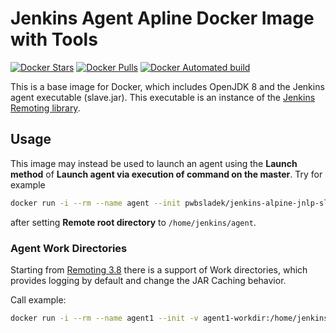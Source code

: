 Jenkins Agent Apline Docker Image with Tools
===

[![Docker Stars](https://img.shields.io/docker/stars/pwbsladek/jenkins-alpine-jnlp-slave.svg)](https://hub.docker.com/r/pwbsladek/jenkins-alpine-jnlp-slave)
[![Docker Pulls](https://img.shields.io/docker/pulls/pwbsladek/jenkins-alpine-jnlp-slave.svg)](https://hub.docker.com/r/pwbsladek/jenkins-alpine-jnlp-slave)
[![Docker Automated build](https://img.shields.io/docker/automated/pwbsladek/jenkins-alpine-jnlp-slave.svg)](https://hub.docker.com/r/pwbsladek/jenkins-alpine-jnlp-slave)

This is a base image for Docker, which includes OpenJDK 8 and the Jenkins agent executable (slave.jar).
This executable is an instance of the [Jenkins Remoting library](https://github.com/jenkinsci/remoting).

## Usage

This image may instead be used to launch an agent using the **Launch method** of **Launch agent via execution of command on the master**. Try for example

```sh
docker run -i --rm --name agent --init pwbsladek/jenkins-alpine-jnlp-slave java -jar /usr/share/jenkins/slave.jar
```

after setting **Remote root directory** to `/home/jenkins/agent`.

### Agent Work Directories

Starting from [Remoting 3.8](https://github.com/jenkinsci/remoting/blob/master/CHANGELOG.md#38) there is a support of Work directories, 
which provides logging by default and change the JAR Caching behavior.

Call example:

```sh
docker run -i --rm --name agent1 --init -v agent1-workdir:/home/jenkins/agent pwbsladek/jenkins-alpine-jnlp-slave java -jar /usr/share/jenkins/slave.jar -workDir /home/jenkins/agent
```
